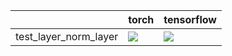 |                       | torch                                                                                                                                                                              | tensorflow                                                                                                                                                                         |
|:----------------------|:-----------------------------------------------------------------------------------------------------------------------------------------------------------------------------------|:-----------------------------------------------------------------------------------------------------------------------------------------------------------------------------------|
| test_layer_norm_layer | <a href="https://github.com/unifyai/ivy/actions/runs/3646385398/jobs/6157446591" rel="noopener noreferrer" target="_blank"><img src=https://img.shields.io/badge/-failure-red></a> | <a href="https://github.com/unifyai/ivy/actions/runs/3717902727/jobs/6305695226" rel="noopener noreferrer" target="_blank"><img src=https://img.shields.io/badge/-failure-red></a> |